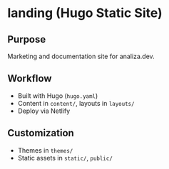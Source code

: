 # landing (Hugo Static Site)

## Purpose
Marketing and documentation site for analiza.dev.

## Workflow
- Built with Hugo (`hugo.yaml`)
- Content in `content/`, layouts in `layouts/`
- Deploy via Netlify

## Customization
- Themes in `themes/`
- Static assets in `static/`, `public/`
